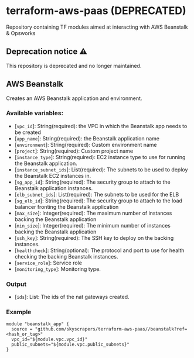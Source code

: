 # terraform-aws-paas (DEPRECATED)
Repository containing TF modules aimed at interacting with AWS Beanstalk &amp; Opsworks

## Deprecation notice :warning:

This repository is deprecated and no longer maintained.

## AWS Beanstalk
Creates an AWS Beanstalk application and environment.

### Available variables:
 * [`vpc_id`]: String(required): the VPC in which the Beanstalk app needs to be created
 * [`app_name`]: String(required): the Beanstalk application name
 * [`environment`]: String(required): Custom environment name
 * [`project`]: String(required): Custom project name
 * [`instance_type`]: String(required): EC2 instance type to use for running the Beanstalk application.
 * [`instance_subnet_ids`]: List(required):  The subnets to be used to deploy the Beanstalk EC2 instances in.
 * [`sg_app_id`]: String(required): The security group to attach to the Beanstalk application instances.
 * [`elb_subnet_ids`]: List(required):  The subnets to be used for the ELB
 * [`sg_elb_id`]: String(required): The security group to attach to the load balancer fronting the Beanstalk application
 * [`max_size`]: Integer(required): The maximum number of instances backing the Beanstalk application
 * [`min_size`]: Integer(required): The minimum number of instances backing the Beanstalk application
 * [`ssh_key`]: String(required): The SSH key to deploy on the backing instances.
 * [`healthcheck`]: String(optional): The protocol and port to use for health checking the backing Beanstalk instances.
 * [`service_role`]: Service role
 * [`monitoring_type`]: Monitoring type.

 ### Output
 * [`ids`]: List: The ids of the nat gateways created.

### Example
  ```
  module "beanstalk_app" {
    source = "github.com/skyscrapers/terraform-aws-paas//beanstalk?ref=<hash_or_tag>"
    vpc_id="${module.vpc.vpc_id}"
    public_subnets="${module.vpc.public_subnets}"
  }
  ```
